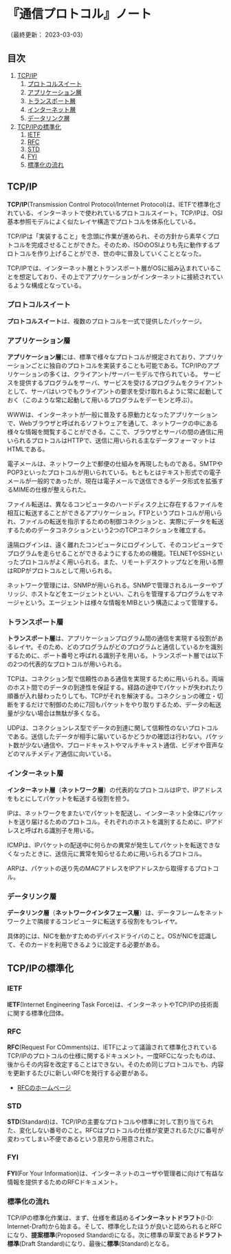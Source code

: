 # 『通信プロトコル』ノート

（最終更新： 2023-03-03）


## 目次

1. [TCP/IP](#tcp-ip)
	1. [プロトコルスイート](#プロトコルスイート)
	1. [アプリケーション層](#アプリケーション層)
	1. [トランスポート層](#トランスポート層)
	1. [インターネット層](#インターネット層)
	1. [データリンク層](#データリンク層)
1. [TCP/IPの標準化](#tcp-ipの標準化)
	1. [IETF](#ietf)
	1. [RFC](#rfc)
	1. [STD](#std)
	1. [FYI](#fyi)
	1. [標準化の流れ](#標準化の流れ)


## TCP/IP

**TCP/IP**(Transmission Control Protocol/Internet Protocol)は、IETFで標準化されている、インターネットで使われているプロトコルスイート。TCP/IPは、OSI基本参照モデルによく似たレイヤ構造でプロトコルを体系化している。

TCP/IPは「実装すること」を念頭に作業が進められ、その方針から素早くプロトコルを完成させることができた。そのため、ISOのOSIよりも先に動作するプロトコルを作り上げることができ、世の中に普及していくこととなった。

TCP/IPでは、インターネット層とトランスポート層がOSに組み込まれていることを想定しており、その上でアプリケーションがインターネットに接続されているような構成となっている。

### プロトコルスイート

**プロトコルスイート**は、複数のプロトコルを一式で提供したパッケージ。

### アプリケーション層

**アプリケーション層**には、標準で様々なプロトコルが規定されており、アプリケーションごとに独自のプロトコルを実装することも可能である。TCP/IPのアプリケーションの多くは、クライアント/サーバーモデルで作られている。 サービスを提供するプログラムをサーバ、サービスを受けるプログラムをクライアントとして、サーバはいつでもクライアントの要求を受け取れるように常に起動しておく（このような常に起動して用いるプログラムをデーモンと呼ぶ）。

WWWは、インターネットが一般に普及する原動力となったアプリケーションで、Webブラウザと呼ばれるソフトウェアを通して、ネットワークの中にある様々な情報を閲覧することができる。ここで、ブラウザとサーバの間の通信に用いられるプロトコルはHTTPで、送信に用いられる主なデータフォーマットはHTMLである。

電子メールは、ネットワーク上で郵便の仕組みを再現したものである。SMTPやPOP3といったプロトコルが用いられている。もともとはテキスト形式での電子メールが一般的であったが、現在は電子メールで送信できるデータ形式を拡張するMIMEの仕様が整えられた。

ファイル転送は、異なるコンピュータのハードディスク上に存在するファイルを相互に転送することができるアプリケーション。FTPというプロトコルが用いられ、ファイルの転送を指示するための制御コネクションと、実際にデータを転送するためのデータコネクションという2つのTCPコネクションを確立する。

遠隔ログインは、遠く離れたコンピュータにログインして、そのコンピュータでプログラムを走らせることができるようにするための機能。TELNETやSSHといったプロトコルがよく用いられる。また、リモートデスクトップなどを用いる際はRDPがプロトコルとして用いられる。

ネットワーク管理には、SNMPが用いられる。SNMPで管理されるルーターやブリッジ、ホストなどをエージェントといい、これらを管理するプログラムをマネージャという。エージェントは様々な情報をMIBという構造によって管理する。

### トランスポート層

**トランスポート層**は、アプリケーションプログラム間の通信を実現する役割があるレイヤ。そのため、どのプログラムがどのプログラムと通信しているかを識別するために、ポート番号と呼ばれる識別子を用いる。トランスポート層では以下の2つの代表的なプロトコルが用いられる。

TCPは、コネクション型で信頼性のある通信を実現するために用いられる。両端のホスト間でのデータの到達性を保証する。経路の途中でパケットが失われたり順番が入れ替わったりしても、TCPがそれを解決する。コネクションの確立・切断をするだけで制御のために7回もパケットをやり取りするため、データの転送量が少ない場合は無駄が多くなる。

UDPは、コネクションレス型でデータの到達に関して信頼性のないプロトコルである。送信したデータが相手に届いているかどうかの確認は行わない。パケット数が少ない通信や、ブロードキャストやマルチキャスト通信、ビデオや音声などのマルチメディア通信に向いている。

### インターネット層

**インターネット層**（**ネットワーク層**）の代表的なプロトコルはIPで、IPアドレスをもとにしてパケットを転送する役割を担う。

IPは、ネットワークをまたいでパケットを配送し、インターネット全体にパケットを送り届けるためのプロトコル。それぞれのホストを識別するために、IPアドレスと呼ばれる識別子を用いる。

ICMPは、IPパケットの配送中に何らかの異常が発生してパケットを転送できなくなったときに、送信元に異常を知らせるために用いられるプロトコル。

ARPは、パケットの送り先のMACアドレスをIPアドレスから取得するプロトコル。

### データリンク層

**データリンク層**（**ネットワークインタフェース層**）は、データフレームをネットワーク上で隣接するコンピュータに転送する役割をもつレイヤ。

具体的には、NICを動かすためのデバイスドライバのこと。OSがNICを認識して、そのカードを利用できるように設定する必要がある。


## TCP/IPの標準化

### IETF

**IETF**(Internet Engineering Task Force)は、インターネットやTCP/IPの技術面に関する標準化団体。

### RFC

**RFC**(Request For COmments)は、IETFによって議論されて標準化されているTCP/IPのプロトコルの仕様に関するドキュメント。一度RFCになったものは、後からその内容を改定することはできない。そのため同じプロトコルでも、内容を更新するたびに新しいRFCを発行する必要がある。

- [RFCのホームページ](https://www.rfc-editor.org/)

### STD

**STD**(Standard)は、TCP/IPの主要なプロトコルや標準に対して割り当てられた、変化しない番号のこと。RFCはプロトコルの仕様が変更されるたびに番号が変わってしまい不便であるという意見から用意された。

### FYI

**FYI**(For Your Information)は、インターネットのユーザや管理者に向けて有益な情報を提供するためのRFCドキュメント。

### 標準化の流れ

TCP/IPの標準化作業は、まず、仕様を煮詰める**インターネットドラフト**(I-D: Internet-Draft)から始まる。そして、標準化したほうが良いと認められるとRFCになり、**提案標準**(Proposed Standard)になる。次に標準の草案である**ドラフト標準**(Draft Standard)になり、最後に**標準**(Standard)となる。
